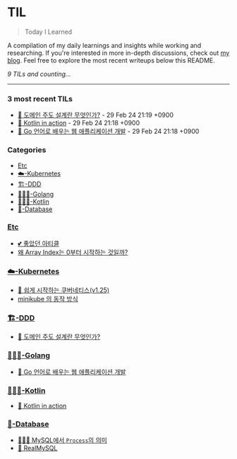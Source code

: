 # TIL
> Today I Learned

A compilation of my daily learnings and insights while working and researching.
If you're interested in more in-depth discussions, check out [my blog][1].
Feel free to explore the most recent writeups below this README.


_9 TILs and counting..._

---

### 3 most recent TILs

- [📖 도메인 주도 설계란 무엇인가?](🏗️-DDD/domain-driven-design-quickly.md) - 29 Feb 24 21:19 +0900
- [📖 Kotlin in action](👩🏻‍💻-Kotlin/kotlin-in-action.md) - 29 Feb 24 21:18 +0900
- [📖 Go 언어로 배우는 웹 애플리케이션 개발](👩🏻‍💻-Golang/web-application-development-in-go-programming-language.md) - 29 Feb 24 21:18 +0900

### Categories

- [Etc](#etc)
- [☁️-Kubernetes](#☁️-kubernetes)
- [🏗️-DDD](#🏗️-ddd)
- [👩🏻‍💻-Golang](#👩🏻‍💻-golang)
- [👩🏻‍💻-Kotlin](#👩🏻‍💻-kotlin)
- [💾-Database](#💾-database)

### [Etc](#etc)
- [💕 좋았던 아티클](Etc/Reference-articles.md)
- [왜 Array Index는 0부터 시작하는 것일까?](Etc/Why-does-the-Array-Index-start-from-Zero.md)

### [☁️-Kubernetes](#☁️-kubernetes)
- [🎥 쉽게 시작하는 쿠버네티스(v1.25)](☁️-Kubernetes/kubernetes-start.md)
- [minikube 의  동작 방식](☁️-Kubernetes/miniKube-practice.md)

### [🏗️-DDD](#🏗️-ddd)
- [📖 도메인 주도 설계란 무엇인가?](🏗️-DDD/domain-driven-design-quickly.md)

### [👩🏻‍💻-Golang](#👩🏻‍💻-golang)
- [📖 Go 언어로 배우는 웹 애플리케이션 개발](👩🏻‍💻-Golang/web-application-development-in-go-programming-language.md)

### [👩🏻‍💻-Kotlin](#👩🏻‍💻-kotlin)
- [📖 Kotlin in action](👩🏻‍💻-Kotlin/kotlin-in-action.md)

### [💾-Database](#💾-database)
- [👩🏻‍💻 MySQL에서 `Process`의 의미](💾-Database/MySQL에서-Process의-의미.md)
- [📖 RealMySQL](💾-Database/real-mysql.md)

[1]: https://new-pow.tistory.com

